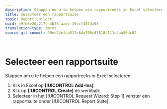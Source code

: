 ```yaml
---
description: Stappen om u te helpen een rapportreeks in Excel selecteren.
title: Selecteer een rapportsuite
topic: Report builder
uuid: e9fb6e20-217c-4b36-aaec-19ccf407da93
translation-type: tm+mt
source-git-commit: 99ee24efaa517e8da700c67818c111c4aa90dc02

---
```



# Selecteer een rapportsuite

Stappen om u te helpen een rapportreeks in Excel selecteren.

1. Klik in Excel op **[!UICONTROL Add-Ins]**.
1. Klik op **[!UICONTROL Create]** de werkbalk.
1. Selecteer in het [!UICONTROL Request Wizard: Step 1] venster een rapportsuite onder [!UICONTROL Report Suite].
